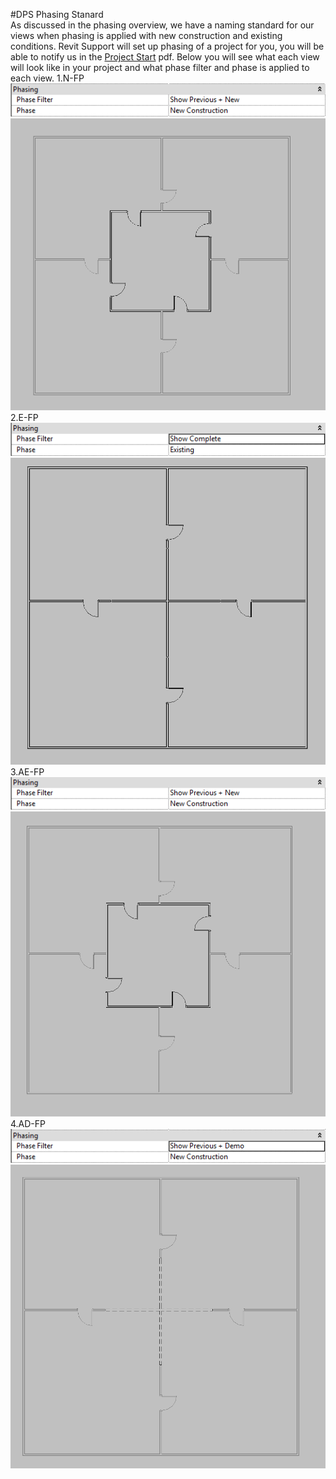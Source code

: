 #DPS Phasing Stanard
<br>
As discussed in the phasing overview, we have a naming standard for our views when phasing is applied with new construction and existing conditions. Revit Support will set up phasing of a project for you, you will be able to notify us in the <a href="/02_DPS Revit Template/2-1_project_start.md">Project Start</a> pdf. 
Below you will see what each view will look like in your project and what phase filter and phase is applied to each view. 
1.N-FP
<br>
<img src="images/6/WorkingPhasing.png">
<br>
<img src="images/6/NFP.png">
<br>
2.E-FP
<br>
<img src="images/6/ExistingWorkingPhasing.png">
<br>
<img src="images/6/EFP.png">
<br>
3.AE-FP
<br>
<img src="images/6/DocumentationPhasing.png">
<br>
<img src="images/6/AEFP.png">
<br>
4.AD-FP
<br>
<img src="images/6/DemolitionPhasing.png">
<br>
<img src="images/6/ADFP.png">
